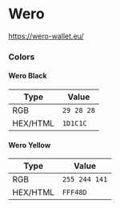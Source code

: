 # Wero

https://wero-wallet.eu/

### Colors

#### Wero Black

| Type | Value |
| ---- | ----- |
| RGB | `29 28 28` |
| HEX/HTML | `1D1C1C` |

#### Wero Yellow

| Type | Value |
| ---- | ----- |
| RGB | `255 244 141` |
| HEX/HTML | `FFF48D` |
